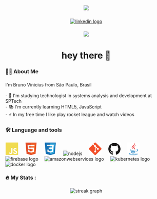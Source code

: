 <div align="center">
  <img height="150" src="https://camo.githubusercontent.com/62da68eb62b1e5f175f7d1f0191dd89a653d7908feb22d37d4a0ab07365d6791/68747470733a2f2f6d656469612e67697068792e636f6d2f6d656469612f4d3967624264396e6244724f5475314d71782f67697068792e676966"  />
</div>

###

<div align="center">
     <a href="https://www.linkedin.com/in/brunoviniciusrm/" target="_blank"> <img
            src="https://img.shields.io/static/v1?message=LinkedIn&logo=linkedin&label=&color=0077B5&logoColor=white&labelColor=&style=for-the-badge"
            height="25" alt="linkedin logo" /> </a>
</div>

###

<div align="center">
  <img src="https://visitor-badge.laobi.icu/badge?page_id=BrunoMatoszk.BrunoMatoszk&"  />
</div>

###

<h1 align="center">hey there 👋</h1>

###

<h3 align="left">👩‍💻  About Me</h3>

###

<p align="left">I'm Bruno Vinicius from São Paulo, Brasil<br><br>- 🔭 I'm studying technologist in systems analysis and development at SPTech<br>- 📚 I'm currently learning HTML5, JavaScript<br>- ⚡ In my free time I like play rocket league and watch videos</p>

###

<h3 align="left">🛠 Language and tools</h3>

###

<div align="left">
<img alt="Js" height="40" src="https://raw.githubusercontent.com/devicons/devicon/master/icons/javascript/javascript-plain.svg">
<img width="12" />
<img alt="HTML" height="40" src="https://raw.githubusercontent.com/devicons/devicon/master/icons/html5/html5-original.svg">
<img width="12" />
<img alt="CSS" height="40" src="https://raw.githubusercontent.com/devicons/devicon/master/icons/css3/css3-original.svg">
<img width="12" />
<img alt="nodejs" height="40" src="https://cdn.worldvectorlogo.com/logos/nodejs-icon.svg">
<img width="12" />
<img alt="git" height="40" src="https://raw.githubusercontent.com/devicons/devicon/master/icons/git/git-original.svg">
<img width="12" />
<img alt="github" height="40" src="https://raw.githubusercontent.com/devicons/devicon/master/icons/github/github-original.svg">
<img width="12" />
<img alt="Java" height="40" src="https://github.com/devicons/devicon/blob/master/icons/java/java-original.svg">





  <img src="https://cdn.jsdelivr.net/gh/devicons/devicon/icons/firebase/firebase-plain-wordmark.svg" height="40" alt="firebase logo"  />
  <img width="12" />
  <img src="https://cdn.jsdelivr.net/gh/devicons/devicon/icons/amazonwebservices/amazonwebservices-original.svg" height="40" alt="amazonwebservices logo"  />
  <img width="12" />
  <img src="https://cdn.jsdelivr.net/gh/devicons/devicon/icons/kubernetes/kubernetes-plain.svg" height="40" alt="kubernetes logo"  />
  <img width="12" />
  <img src="https://cdn.jsdelivr.net/gh/devicons/devicon/icons/docker/docker-plain-wordmark.svg" height="40" alt="docker logo"  />
</div>

###

<h3 align="left">🔥   My Stats :</h3>

###

<div align="center">
  <img src="https://streak-stats.demolab.com?user=BrunoMatoszk&locale=en&mode=daily&theme=dark&hide_border=false&border_radius=5&order=3" height="220" alt="streak graph"  />
</div>

###
